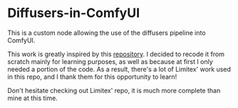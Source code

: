 # Diffusers-in-ComfyUI
This is a custom node allowing the use of the diffusers pipeline into ComfyUI. 

This work is greatly inspired by this [repository](https://github.com/Limitex/ComfyUI-Diffusers). I decided to recode it from scratch mainly for learning purposes, as well as because at first I only needed a portion of the code. As a result, there's a lot of Limitex' work used in this repo, and I thank them for this opportunity to learn!

Don't hesitate checking out Limitex' repo, it is much more complete than mine at this time.


